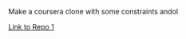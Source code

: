 Make a coursera clone with some constraints andol

[Link to Repo 1](https://github.com/hemanthkumar17/WebCoursera)
